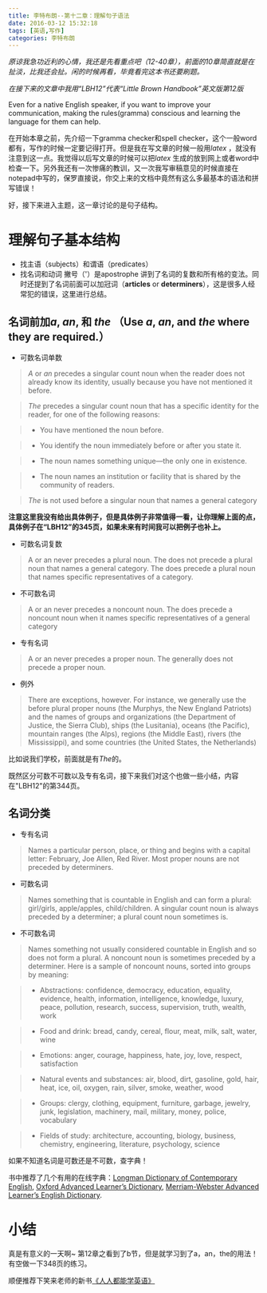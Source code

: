 ```yaml
---
title: 李特布朗--第十二章：理解句子语法
date: 2016-03-12 15:32:18
tags: [英语,写作]
categories: 李特布朗
---
```

*原谅我急功近利的心情，我还是先看重点吧（12-40章），前面的10章简直就是在扯淡，比我还会扯。闲的时候再看，毕竟看完这本书还要刷题。*

*在接下来的文章中我用“LBH12”代表“Little Brown Handbook”英文版第12版*

Even for a native English speaker, if you want to improve your communication, making the rules(gramma) conscious and learning the language for them can help.

在开始本章之前，先介绍一下gramma checker和spell checker，这个一般word都有，写作的时候一定要记得打开。但是我在写文章的时候一般用$latex$ ，就没有注意到这一点。我觉得以后写文章的时候可以把$latex$ 生成的放到网上或者word中检查一下。另外我还有一次惨痛的教训，又一次我写审稿意见的时候直接在notepad中写的，保罗直接说，你交上来的文档中竟然有这么多最基本的语法和拼写错误！

好，接下来进入主题，这一章讨论的是句子结构。

# 理解句子基本结构
- 找主语（subjects）和谓语（predicates）
- 找名词和动词
撇号（'）是apostrophe
讲到了名词的复数和所有格的变法。同时还提到了名词前面可以加冠词（**articles** or **determiners**），这是很多人经常犯的错误，这里进行总结。 
## 名词前加*a*, *an*, 和 *the* （Use *a*, *an*, and *the* where they are required.）
- 可数名词单数

> *A* or *an* precedes a singular count noun when the reader does not already know its identity, usually because you have not mentioned it before.

> *The* precedes a singular count noun that has a specific identity for the reader, for one of the following reasons:

>- You have mentioned the noun before.

>- You identify the noun immediately before or after you state it.

>- The noun names something unique—the only one in existence.

>- The noun names an institution or facility that is shared by the community of readers.

> *The* is not used before a singular noun that names a general category

**注意这里我没有给出具体例子，但是具体例子非常值得一看，让你理解上面的点，具体例子在“LBH12”的345页，如果未来有时间我可以把例子也补上。**

- 可数名词复数

> A or an never precedes a plural noun. The does not precede a plural noun that names a general category. The does precede a plural noun that names specific representatives of a category.

- 不可数名词

> A or an never precedes a noncount noun. The does precede a noncount noun when it names specific representatives of a general category

- 专有名词

> A or an never precedes a proper noun. The generally does not precede a proper noun.

- 例外

> There are exceptions, however. For instance, we generally use the before plural proper nouns (the Murphys, the New England Patriots) and the names of groups and organizations (the Department of Justice, the Sierra Club), ships (the Lusitania), oceans (the Pacific), mountain ranges (the Alps), regions (the Middle East), rivers (the Mississippi), and some countries (the United States, the Netherlands)

比如说我们学校，前面就是有*The*的。

既然区分可数不可数以及专有名词，接下来我们对这个也做一些小结，内容在"LBH12"的第344页。

## 名词分类

- 专有名词

> Names a particular person, place, or thing and begins with a capital letter: February, Joe Allen, Red River. Most proper nouns are not preceded by determiners.

- 可数名词

> Names something that is countable in English and can form a plural: girl/girls, apple/apples, child/children. A singular count noun is always preceded by a determiner; a plural count noun sometimes is.

- 不可数名词

> Names something not usually considered countable in English and so does not form a plural. A noncount noun is sometimes preceded by a determiner. Here is a sample of noncount nouns, sorted into groups by meaning:

>- Abstractions: confidence, democracy, education, equality, evidence, health, information, intelligence, knowledge, luxury, peace, pollution, research, success, supervision, truth, wealth, work

>- Food and drink: bread, candy, cereal, flour, meat, milk, salt, water, wine

>- Emotions: anger, courage, happiness, hate, joy, love, respect, satisfaction

>- Natural events and substances: air, blood, dirt, gasoline, gold, hair, heat, ice, oil, oxygen, rain, silver, smoke, weather, wood

>- Groups: clergy, clothing, equipment, furniture, garbage, jewelry, junk, legislation, machinery, mail, military, money, police, vocabulary

>- Fields of study: architecture, accounting, biology, business, chemistry, engineering, literature, psychology, science

如果不知道名词是可数还是不可数，查字典！

书中推荐了几个有用的在线字典：[Longman Dictionary of Contemporary English](ldoceonline.com), [Oxford Advanced Learner’s Dictionary](oxfordadvancedlearnersdictionary.com), [Merriam-Webster Advanced Learner’s English Dictionary](learnersdictionary.com).


# 小结

真是有意义的一天啊~ 第12章之看到了b节，但是就学习到了a，an，the的用法！有空做一下348页的练习。

顺便推荐下笑来老师的新书[《人人都能学英语》](http://zhibimo.com/books/xiaolai/everyone-can-use-english)

